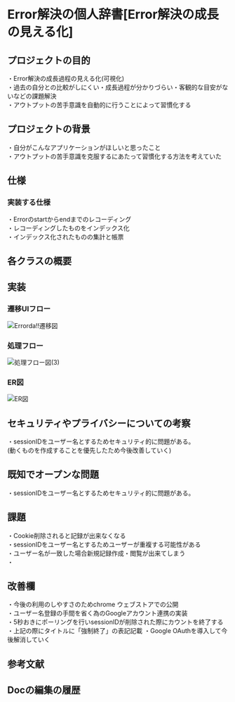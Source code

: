 # Error解決の個人辞書[Error解決の成長の見える化]

## プロジェクトの目的

・Error解決の成長過程の見える化(可視化)<br>
・過去の自分との比較がしにくい・成長過程が分かりづらい・客観的な目安がないなどの課題解決<br>
・アウトプットの苦手意識を自動的に行うことによって習慣化する<br>

## プロジェクトの背景

・自分がこんなアプリケーションがほしいと思ったこと<br>
・アウトプットの苦手意識を克服するにあたって習慣化する方法を考えていた<br>

## 仕様
### 実装する仕様
・Errorのstartからendまでのレコーディング<br>
・レコーディングしたものをインデックス化<br>
・インデックス化されたものの集計と帳票<br>

## 各クラスの概要

## 実装
### 遷移UIフロー
![Errorda!!遷移図](https://user-images.githubusercontent.com/75469934/152319227-50dbd7bb-9c3d-4cb2-90b9-42de1d7da36b.jpeg)
　<br>
### 処理フロー
![処理フロー図(3)](https://user-images.githubusercontent.com/75469934/152315909-45d98002-c34b-4456-a99a-d3265980318a.jpeg)
<br>
### ER図
![ER図](https://user-images.githubusercontent.com/75469934/152350497-8b7e2a76-acac-440c-8642-5ab38dbd151f.jpeg)
<br>

## セキュリティやプライバシーについての考察
・sessionIDをユーザー名とするためセキュリティ的に問題がある。<br>
(動くものを作成することを優先したため今後改善していく)<br>

## 既知でオープンな問題
・sessionIDをユーザー名とするためセキュリティ的に問題がある。<br>


## 課題
・Cookie削除されると記録が出来なくなる<br>
・sessionIDをユーザー名とするためユーザーが重複する可能性がある<br>
・ユーザー名が一致した場合新規記録作成・閲覧が出来てしまう<br>
・<br>

## 改善欄
・今後の利用のしやすさのためchrome ウェブストアでの公開<br>
・ユーザー名登録の手間を省く為のGoogleアカウント連携の実装<br>
・5秒おきにポーリングを行いsessionIDが削除された際にカウントを終了する<br>
・上記の際にタイトルに「強制終了」の表記記載
・Google OAuthを導入して今後解消していく

## 参考文献



## Docの編集の履歴


